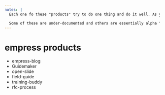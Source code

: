 ```yaml
---
notes: |
  Each one fo these "products" try to do one thing and do it well. As you can imagine the first one is a blog. (list them all)

  Some of these are under-documented and others are essentially alpha "products" but every one of them is being used in production in some way. We can talk through the architecture of an Empress product by taking a look at empress-blog
---
```


# empress products

- empress-blog
- Guidemaker
- open-slide
- field-guide
- training-buddy
- rfc-process
